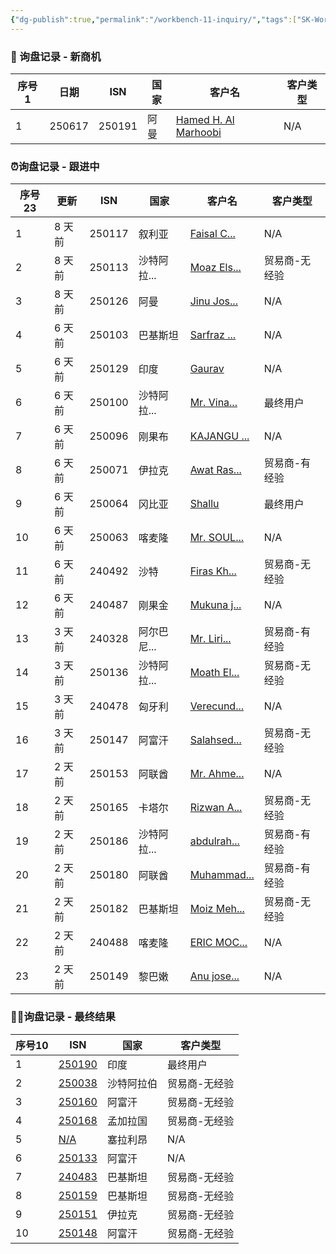 ```yaml
---
{"dg-publish":true,"permalink":"/workbench-11-inquiry/","tags":["SK-Workbench"]}
---
```


### 🎈 询盘记录 - 新商机
 <div><table class="dataview table-view-table"><thead class="table-view-thead"><tr class="table-view-tr-header"><th class="table-view-th"><span>序号</span><span class="dataview small-text">1</span></th><th class="table-view-th"><span>日期</span></th><th class="table-view-th"><span>ISN</span></th><th class="table-view-th"><span>国家</span></th><th class="table-view-th"><span>客户名</span></th><th class="table-view-th"><span>客户类型</span></th></tr></thead><tbody class="table-view-tbody"><tr><td>1</td><td><span>250617</span></td><td>250191</td><td><span>阿曼</span></td><td><span><a data-tooltip-position="top" aria-label="Emails_from_Python/Quota-20250617-250191-阿曼-Hamed H. Al Marhoobi.md" data-href="Emails_from_Python/Quota-20250617-250191-阿曼-Hamed H. Al Marhoobi.md" href="Emails_from_Python/Quota-20250617-250191-阿曼-Hamed H. Al Marhoobi.md" class="internal-link" target="_blank" rel="noopener nofollow">Hamed H. Al Marhoobi</a></span></td><td><span>N/A</span></td></tr></tbody></table></div>

### ⏰询盘记录 - 跟进中
<div><table class="dataview table-view-table"><thead class="table-view-thead"><tr class="table-view-tr-header"><th class="table-view-th"><span>序号</span><span class="dataview small-text">23</span></th><th class="table-view-th"><span>更新</span></th><th class="table-view-th"><span>ISN</span></th><th class="table-view-th"><span>国家</span></th><th class="table-view-th"><span>客户名</span></th><th class="table-view-th"><span>客户类型</span></th></tr></thead><tbody class="table-view-tbody"><tr><td>1</td><td><span>8 天前</span></td><td>250117</td><td><span>叙利亚</span></td><td><span><a data-tooltip-position="top" aria-label="Emails_from_Python/Quota-20250414-250117-叙利亚-Faisal Chikh.md" data-href="Emails_from_Python/Quota-20250414-250117-叙利亚-Faisal Chikh.md" href="Emails_from_Python/Quota-20250414-250117-叙利亚-Faisal Chikh.md" class="internal-link" target="_blank" rel="noopener nofollow">Faisal C...</a></span></td><td><span>N/A</span></td></tr><tr><td>2</td><td><span>8 天前</span></td><td>250113</td><td><span>沙特阿拉...</span></td><td><span><a data-tooltip-position="top" aria-label="Emails_from_Python/Quota-20250408-250113-沙特阿拉伯-Moaz Elshazly.md" data-href="Emails_from_Python/Quota-20250408-250113-沙特阿拉伯-Moaz Elshazly.md" href="Emails_from_Python/Quota-20250408-250113-沙特阿拉伯-Moaz Elshazly.md" class="internal-link" target="_blank" rel="noopener nofollow">Moaz Els...</a></span></td><td><span>贸易商-无经验</span></td></tr><tr><td>3</td><td><span>8 天前</span></td><td>250126</td><td><span>阿曼</span></td><td><span><a data-tooltip-position="top" aria-label="Emails_from_Python/Quota-20250424-250126-阿曼-Jinu Joseph.md" data-href="Emails_from_Python/Quota-20250424-250126-阿曼-Jinu Joseph.md" href="Emails_from_Python/Quota-20250424-250126-阿曼-Jinu Joseph.md" class="internal-link" target="_blank" rel="noopener nofollow">Jinu Jos...</a></span></td><td><span>N/A</span></td></tr><tr><td>4</td><td><span>6 天前</span></td><td>250103</td><td><span>巴基斯坦</span></td><td><span><a data-tooltip-position="top" aria-label="Emails_from_Python/Quota-20250328-250103-巴基斯坦-Sarfraz Shafqat.md" data-href="Emails_from_Python/Quota-20250328-250103-巴基斯坦-Sarfraz Shafqat.md" href="Emails_from_Python/Quota-20250328-250103-巴基斯坦-Sarfraz Shafqat.md" class="internal-link" target="_blank" rel="noopener nofollow">Sarfraz ...</a></span></td><td><span>N/A</span></td></tr><tr><td>5</td><td><span>6 天前</span></td><td>250129</td><td><span>印度</span></td><td><span><a data-tooltip-position="top" aria-label="Emails_from_Python/Quota-20250427-250129-印度-Gaurav.md" data-href="Emails_from_Python/Quota-20250427-250129-印度-Gaurav.md" href="Emails_from_Python/Quota-20250427-250129-印度-Gaurav.md" class="internal-link" target="_blank" rel="noopener nofollow">Gaurav</a></span></td><td><span>N/A</span></td></tr><tr><td>6</td><td><span>6 天前</span></td><td>250100</td><td><span>沙特阿拉...</span></td><td><span><a data-tooltip-position="top" aria-label="Emails_from_Python/Quota-20250328-250100-沙特阿拉伯-Mr. Vinayakumar Puthen purakkal.md" data-href="Emails_from_Python/Quota-20250328-250100-沙特阿拉伯-Mr. Vinayakumar Puthen purakkal.md" href="Emails_from_Python/Quota-20250328-250100-沙特阿拉伯-Mr. Vinayakumar Puthen purakkal.md" class="internal-link" target="_blank" rel="noopener nofollow">Mr. Vina...</a></span></td><td><span>最终用户</span></td></tr><tr><td>7</td><td><span>6 天前</span></td><td>250096</td><td><span>刚果布</span></td><td><span><a data-tooltip-position="top" aria-label="Emails_from_Python/Quota-20250328-250096-刚果布-KAJANGU GONG'OBIGABA Asher.md" data-href="Emails_from_Python/Quota-20250328-250096-刚果布-KAJANGU GONG'OBIGABA Asher.md" href="Emails_from_Python/Quota-20250328-250096-刚果布-KAJANGU GONG'OBIGABA Asher.md" class="internal-link" target="_blank" rel="noopener nofollow">KAJANGU ...</a></span></td><td><span>N/A</span></td></tr><tr><td>8</td><td><span>6 天前</span></td><td>250071</td><td><span>伊拉克</span></td><td><span><a data-tooltip-position="top" aria-label="Emails_from_Python/Quota-20250225-250071-伊拉克-Awat Rasul.md" data-href="Emails_from_Python/Quota-20250225-250071-伊拉克-Awat Rasul.md" href="Emails_from_Python/Quota-20250225-250071-伊拉克-Awat Rasul.md" class="internal-link" target="_blank" rel="noopener nofollow">Awat Ras...</a></span></td><td><span>贸易商-有经验</span></td></tr><tr><td>9</td><td><span>6 天前</span></td><td>250064</td><td><span>冈比亚</span></td><td><span><a data-tooltip-position="top" aria-label="Emails_from_Python/Quota-20250220-250064-冈比亚-Shallu.md" data-href="Emails_from_Python/Quota-20250220-250064-冈比亚-Shallu.md" href="Emails_from_Python/Quota-20250220-250064-冈比亚-Shallu.md" class="internal-link" target="_blank" rel="noopener nofollow">Shallu</a></span></td><td><span>最终用户</span></td></tr><tr><td>10</td><td><span>6 天前</span></td><td>250063</td><td><span>喀麦隆</span></td><td><span><a data-tooltip-position="top" aria-label="Emails_from_Python/Quota-20250220-250063-喀麦隆-Mr. SOULEYMANOU bayero.md" data-href="Emails_from_Python/Quota-20250220-250063-喀麦隆-Mr. SOULEYMANOU bayero.md" href="Emails_from_Python/Quota-20250220-250063-喀麦隆-Mr. SOULEYMANOU bayero.md" class="internal-link" target="_blank" rel="noopener nofollow">Mr. SOUL...</a></span></td><td><span>N/A</span></td></tr><tr><td>11</td><td><span>6 天前</span></td><td>240492</td><td><span>沙特</span></td><td><span><a data-tooltip-position="top" aria-label="Emails_from_Python/Quota-20250131-240492-沙特-Firas Khalid.md" data-href="Emails_from_Python/Quota-20250131-240492-沙特-Firas Khalid.md" href="Emails_from_Python/Quota-20250131-240492-沙特-Firas Khalid.md" class="internal-link" target="_blank" rel="noopener nofollow">Firas Kh...</a></span></td><td><span>贸易商-无经验</span></td></tr><tr><td>12</td><td><span>6 天前</span></td><td>240487</td><td><span>刚果金</span></td><td><span><a data-tooltip-position="top" aria-label="Emails_from_Python/Quota-20250123-240487-刚果金-Mukuna jarod.md" data-href="Emails_from_Python/Quota-20250123-240487-刚果金-Mukuna jarod.md" href="Emails_from_Python/Quota-20250123-240487-刚果金-Mukuna jarod.md" class="internal-link" target="_blank" rel="noopener nofollow">Mukuna j...</a></span></td><td><span>N/A</span></td></tr><tr><td>13</td><td><span>3 天前</span></td><td>240328</td><td><span>阿尔巴尼...</span></td><td><span><a data-tooltip-position="top" aria-label="Emails_from_Python/Quota-20240909-240328-阿尔巴尼亚-Mr. Liridon Zeneli.md" data-href="Emails_from_Python/Quota-20240909-240328-阿尔巴尼亚-Mr. Liridon Zeneli.md" href="Emails_from_Python/Quota-20240909-240328-阿尔巴尼亚-Mr. Liridon Zeneli.md" class="internal-link" target="_blank" rel="noopener nofollow">Mr. Liri...</a></span></td><td><span>贸易商-有经验</span></td></tr><tr><td>14</td><td><span>3 天前</span></td><td>250136</td><td><span>沙特阿拉...</span></td><td><span><a data-tooltip-position="top" aria-label="Emails_from_Python/Quota-20250506-250136-沙特阿拉伯-Moath Elshazly.md" data-href="Emails_from_Python/Quota-20250506-250136-沙特阿拉伯-Moath Elshazly.md" href="Emails_from_Python/Quota-20250506-250136-沙特阿拉伯-Moath Elshazly.md" class="internal-link" target="_blank" rel="noopener nofollow">Moath El...</a></span></td><td><span>贸易商-无经验</span></td></tr><tr><td>15</td><td><span>3 天前</span></td><td>240478</td><td><span>匈牙利</span></td><td><span><a data-tooltip-position="top" aria-label="Emails_from_Python/Quota-20250113-240478-匈牙利-Verecundus Ltd..md" data-href="Emails_from_Python/Quota-20250113-240478-匈牙利-Verecundus Ltd..md" href="Emails_from_Python/Quota-20250113-240478-匈牙利-Verecundus Ltd..md" class="internal-link" target="_blank" rel="noopener nofollow">Verecund...</a></span></td><td><span>N/A</span></td></tr><tr><td>16</td><td><span>3 天前</span></td><td>250147</td><td><span>阿富汗</span></td><td><span><a data-tooltip-position="top" aria-label="Emails_from_Python/Quota-20250515-250147-阿富汗-Salahsediqi.md" data-href="Emails_from_Python/Quota-20250515-250147-阿富汗-Salahsediqi.md" href="Emails_from_Python/Quota-20250515-250147-阿富汗-Salahsediqi.md" class="internal-link" target="_blank" rel="noopener nofollow">Salahsed...</a></span></td><td><span>贸易商-无经验</span></td></tr><tr><td>17</td><td><span>2 天前</span></td><td>250153</td><td><span>阿联酋</span></td><td><span><a data-tooltip-position="top" aria-label="Emails_from_Python/Quota-20250519-250153-阿联酋-Mr. Ahmed Tawfik.md" data-href="Emails_from_Python/Quota-20250519-250153-阿联酋-Mr. Ahmed Tawfik.md" href="Emails_from_Python/Quota-20250519-250153-阿联酋-Mr. Ahmed Tawfik.md" class="internal-link" target="_blank" rel="noopener nofollow">Mr. Ahme...</a></span></td><td><span>N/A</span></td></tr><tr><td>18</td><td><span>2 天前</span></td><td>250165</td><td><span>卡塔尔</span></td><td><span><a data-tooltip-position="top" aria-label="Emails_from_Python/Quota-20250527-250165-卡塔尔-Rizwan Ahmed Al Hamad.md" data-href="Emails_from_Python/Quota-20250527-250165-卡塔尔-Rizwan Ahmed Al Hamad.md" href="Emails_from_Python/Quota-20250527-250165-卡塔尔-Rizwan Ahmed Al Hamad.md" class="internal-link" target="_blank" rel="noopener nofollow">Rizwan A...</a></span></td><td><span>贸易商-无经验</span></td></tr><tr><td>19</td><td><span>2 天前</span></td><td>250186</td><td><span>沙特阿拉...</span></td><td><span><a data-tooltip-position="top" aria-label="Emails_from_Python/Quota-20250616-250186-沙特阿拉伯-abdulrahman.md" data-href="Emails_from_Python/Quota-20250616-250186-沙特阿拉伯-abdulrahman.md" href="Emails_from_Python/Quota-20250616-250186-沙特阿拉伯-abdulrahman.md" class="internal-link" target="_blank" rel="noopener nofollow">abdulrah...</a></span></td><td><span>贸易商-有经验</span></td></tr><tr><td>20</td><td><span>2 天前</span></td><td>250180</td><td><span>阿联酋</span></td><td><span><a data-tooltip-position="top" aria-label="Emails_from_Python/Quota-20250605-250180-阿联酋-Muhammad Usman Ghani.md" data-href="Emails_from_Python/Quota-20250605-250180-阿联酋-Muhammad Usman Ghani.md" href="Emails_from_Python/Quota-20250605-250180-阿联酋-Muhammad Usman Ghani.md" class="internal-link" target="_blank" rel="noopener nofollow">Muhammad...</a></span></td><td><span>贸易商-有经验</span></td></tr><tr><td>21</td><td><span>2 天前</span></td><td>250182</td><td><span>巴基斯坦</span></td><td><span><a data-tooltip-position="top" aria-label="Emails_from_Python/Quota-20250606-250182-巴基斯坦-Moiz Mehtab.md" data-href="Emails_from_Python/Quota-20250606-250182-巴基斯坦-Moiz Mehtab.md" href="Emails_from_Python/Quota-20250606-250182-巴基斯坦-Moiz Mehtab.md" class="internal-link" target="_blank" rel="noopener nofollow">Moiz Meh...</a></span></td><td><span>贸易商-无经验</span></td></tr><tr><td>22</td><td><span>2 天前</span></td><td>240488</td><td><span>喀麦隆</span></td><td><span><a data-tooltip-position="top" aria-label="Emails_from_Python/Quota-20250123-240488-喀麦隆-ERIC MOCTO.md" data-href="Emails_from_Python/Quota-20250123-240488-喀麦隆-ERIC MOCTO.md" href="Emails_from_Python/Quota-20250123-240488-喀麦隆-ERIC MOCTO.md" class="internal-link" target="_blank" rel="noopener nofollow">ERIC MOC...</a></span></td><td><span>N/A</span></td></tr><tr><td>23</td><td><span>2 天前</span></td><td>250149</td><td><span>黎巴嫩</span></td><td><span><a data-tooltip-position="top" aria-label="Emails_from_Python/Quota-20250516-250149-黎巴嫩-Anu joseph.md" data-href="Emails_from_Python/Quota-20250516-250149-黎巴嫩-Anu joseph.md" href="Emails_from_Python/Quota-20250516-250149-黎巴嫩-Anu joseph.md" class="internal-link" target="_blank" rel="noopener nofollow">Anu jose...</a></span></td><td><span>N/A</span></td></tr></tbody></table></div>


### 🕵️‍♂️询盘记录 - 最终结果
<div><table class="dataview table-view-table"><thead class="table-view-thead"><tr class="table-view-tr-header"><th class="table-view-th"><span>序号</span><span class="dataview small-text">10</span></th><th class="table-view-th"><span>ISN</span></th><th class="table-view-th"><span>国家</span></th><th class="table-view-th"><span>客户类型</span></th></tr></thead><tbody class="table-view-tbody"><tr><td>1</td><td><span><a data-tooltip-position="top" aria-label="Emails_from_Python/Quota-20250617-250190-印度-vijay rathod.md" data-href="Emails_from_Python/Quota-20250617-250190-印度-vijay rathod.md" href="Emails_from_Python/Quota-20250617-250190-印度-vijay rathod.md" class="internal-link" target="_blank" rel="noopener nofollow">250190</a></span></td><td><span>印度</span></td><td><span>最终用户</span></td></tr><tr><td>2</td><td><span><a data-tooltip-position="top" aria-label="Emails_from_Python/Quota-20250224-250038询盘 Inquiry for ATG Probes SK-SP300 with Customized Lengths.md" data-href="Emails_from_Python/Quota-20250224-250038询盘 Inquiry for ATG Probes SK-SP300 with Customized Lengths.md" href="Emails_from_Python/Quota-20250224-250038询盘 Inquiry for ATG Probes SK-SP300 with Customized Lengths.md" class="internal-link" target="_blank" rel="noopener nofollow">250038</a></span></td><td><span>沙特阿拉伯</span></td><td><span>贸易商-无经验</span></td></tr><tr><td>3</td><td><span><a data-tooltip-position="top" aria-label="Emails_from_Python/Quota-20250521-250160-阿富汗-Mohmmad Seddiq.md" data-href="Emails_from_Python/Quota-20250521-250160-阿富汗-Mohmmad Seddiq.md" href="Emails_from_Python/Quota-20250521-250160-阿富汗-Mohmmad Seddiq.md" class="internal-link" target="_blank" rel="noopener nofollow">250160</a></span></td><td><span>阿富汗</span></td><td><span>贸易商-无经验</span></td></tr><tr><td>4</td><td><span><a data-tooltip-position="top" aria-label="Emails_from_Python/Quota-20250529-250168-孟加拉国-Md Rashed BWT.md" data-href="Emails_from_Python/Quota-20250529-250168-孟加拉国-Md Rashed BWT.md" href="Emails_from_Python/Quota-20250529-250168-孟加拉国-Md Rashed BWT.md" class="internal-link" target="_blank" rel="noopener nofollow">250168</a></span></td><td><span>孟加拉国</span></td><td><span>贸易商-无经验</span></td></tr><tr><td>5</td><td><span><a data-tooltip-position="top" aria-label="01 Sales/012 Quotation/Quota-2025-06-05-塞拉利昂-北京公司-20250605162152.md" data-href="01 Sales/012 Quotation/Quota-2025-06-05-塞拉利昂-北京公司-20250605162152.md" href="01 Sales/012 Quotation/Quota-2025-06-05-塞拉利昂-北京公司-20250605162152.md" class="internal-link" target="_blank" rel="noopener nofollow">N/A</a></span></td><td><span>塞拉利昂</span></td><td><span>N/A</span></td></tr><tr><td>6</td><td><span><a data-tooltip-position="top" aria-label="Emails_from_Python/Quota-20250430-250133-阿富汗-Salahsediqi.md" data-href="Emails_from_Python/Quota-20250430-250133-阿富汗-Salahsediqi.md" href="Emails_from_Python/Quota-20250430-250133-阿富汗-Salahsediqi.md" class="internal-link" target="_blank" rel="noopener nofollow">250133</a></span></td><td><span>阿富汗</span></td><td><span>N/A</span></td></tr><tr><td>7</td><td><span><a data-tooltip-position="top" aria-label="Emails_from_Python/Quota-20250117-240483-巴基斯坦-Miss Mohammad Atif.md" data-href="Emails_from_Python/Quota-20250117-240483-巴基斯坦-Miss Mohammad Atif.md" href="Emails_from_Python/Quota-20250117-240483-巴基斯坦-Miss Mohammad Atif.md" class="internal-link" target="_blank" rel="noopener nofollow">240483</a></span></td><td><span>巴基斯坦</span></td><td><span>贸易商-无经验</span></td></tr><tr><td>8</td><td><span><a data-tooltip-position="top" aria-label="Emails_from_Python/Quota-20250521-250159-巴基斯坦-Fahad Kamal.md" data-href="Emails_from_Python/Quota-20250521-250159-巴基斯坦-Fahad Kamal.md" href="Emails_from_Python/Quota-20250521-250159-巴基斯坦-Fahad Kamal.md" class="internal-link" target="_blank" rel="noopener nofollow">250159</a></span></td><td><span>巴基斯坦</span></td><td><span>贸易商-无经验</span></td></tr><tr><td>9</td><td><span><a data-tooltip-position="top" aria-label="Emails_from_Python/Quota-20250519-250151-伊拉克-Alan Hakeem.md" data-href="Emails_from_Python/Quota-20250519-250151-伊拉克-Alan Hakeem.md" href="Emails_from_Python/Quota-20250519-250151-伊拉克-Alan Hakeem.md" class="internal-link" target="_blank" rel="noopener nofollow">250151</a></span></td><td><span>伊拉克</span></td><td><span>贸易商-无经验</span></td></tr><tr><td>10</td><td><span><a data-tooltip-position="top" aria-label="Emails_from_Python/Quota-20250515-250148-阿富汗-吴迪.md" data-href="Emails_from_Python/Quota-20250515-250148-阿富汗-吴迪.md" href="Emails_from_Python/Quota-20250515-250148-阿富汗-吴迪.md" class="internal-link" target="_blank" rel="noopener nofollow">250148</a></span></td><td><span>阿富汗</span></td><td><span>贸易商-无经验</span></td></tr></tbody></table></div>

  

